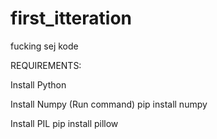 # first_itteration
fucking sej kode

REQUIREMENTS:

Install Python 

Install Numpy (Run command)
pip install numpy

Install PIL
pip install pillow


